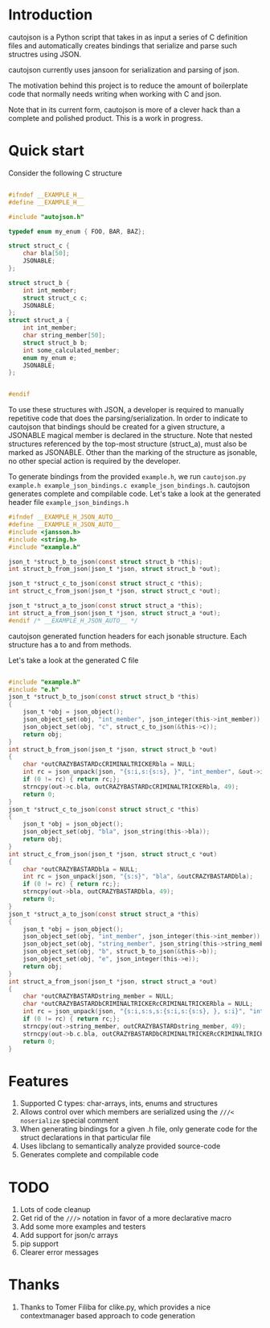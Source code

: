# Introduction

cautojson is a Python script that takes in as input a series of C
definition files and automatically creates bindings that serialize and
parse such structres using JSON.

cautojson currently uses jansoon for serialization and parsing of
json.

The motivation behind this project is to reduce the amount of
boilerplate code that normally needs writing when working with C and
json.

Note that in its current form, cautojson is more of a clever hack than
a complete and polished product. This is a work in progress.

# Quick start

Consider the following C structure
```c

#ifndef __EXAMPLE_H__
#define __EXAMPLE_H__

#include "autojson.h"

typedef enum my_enum { FOO, BAR, BAZ};

struct struct_c {
    char bla[50];
    JSONABLE;
};

struct struct_b {
    int int_member;
    struct struct_c c;
    JSONABLE;
};
struct struct_a {
    int int_member;
    char string_member[50];
    struct struct_b b;
    int some_calculated_member;
    enum my_enum e;
    JSONABLE;
};


#endif

```

To use these structures with JSON, a developer is required to manually
repetitive code that does the parsing/serialization. In order to indicate to cautojson that
bindings should be created for a given structure, a JSONABLE magical
member is declared in the structure. Note that nested structures
referenced by the top-most structure (struct_a), must also be marked
as JSONABLE. Other than the marking of the structure as jsonable, no
other special action is required by the developer.

To generate bindings from the provided `example.h`, we run `cautojson.py example.h
example_json_bindings.c example_json_bindings.h`. cautojson generates
complete and compilable code. Let's take a look at the
generated header file `example_json_bindings.h`

```c
#ifndef __EXAMPLE_H_JSON_AUTO__
#define __EXAMPLE_H_JSON_AUTO__
#include <jansson.h>
#include <string.h>
#include "example.h"

json_t *struct_b_to_json(const struct struct_b *this);
int struct_b_from_json(json_t *json, struct struct_b *out);

json_t *struct_c_to_json(const struct struct_c *this);
int struct_c_from_json(json_t *json, struct struct_c *out);

json_t *struct_a_to_json(const struct struct_a *this);
int struct_a_from_json(json_t *json, struct struct_a *out);
#endif /* __EXAMPLE_H_JSON_AUTO__ */

```

cautojson generated function headers for each jsonable structure. Each
structure has a to and from methods.

Let's take a look at the generated C file
```c

#include "example.h"
#include "e.h"
json_t *struct_b_to_json(const struct struct_b *this)
{
	json_t *obj = json_object();
	json_object_set(obj, "int_member", json_integer(this->int_member));
	json_object_set(obj, "c", struct_c_to_json(&this->c));
	return obj;
}
int struct_b_from_json(json_t *json, struct struct_b *out)
{
	char *outCRAZYBASTARDcCRIMINALTRICKERbla = NULL;
	int rc = json_unpack(json, "{s:i,s:{s:s}, }", "int_member", &out->int_member, "c", "bla", &outCRAZYBASTARDcCRIMINALTRICKERbla);
	if (0 != rc) { return rc;};
	strncpy(out->c.bla, outCRAZYBASTARDcCRIMINALTRICKERbla, 49);
	return 0;
}
json_t *struct_c_to_json(const struct struct_c *this)
{
	json_t *obj = json_object();
	json_object_set(obj, "bla", json_string(this->bla));
	return obj;
}
int struct_c_from_json(json_t *json, struct struct_c *out)
{
	char *outCRAZYBASTARDbla = NULL;
	int rc = json_unpack(json, "{s:s}", "bla", &outCRAZYBASTARDbla);
	if (0 != rc) { return rc;};
	strncpy(out->bla, outCRAZYBASTARDbla, 49);
	return 0;
}
json_t *struct_a_to_json(const struct struct_a *this)
{
	json_t *obj = json_object();
	json_object_set(obj, "int_member", json_integer(this->int_member));
	json_object_set(obj, "string_member", json_string(this->string_member));
	json_object_set(obj, "b", struct_b_to_json(&this->b));
	json_object_set(obj, "e", json_integer(this->e));
	return obj;
}
int struct_a_from_json(json_t *json, struct struct_a *out)
{
	char *outCRAZYBASTARDstring_member = NULL;
	char *outCRAZYBASTARDbCRIMINALTRICKERcCRIMINALTRICKERbla = NULL;
	int rc = json_unpack(json, "{s:i,s:s,s:{s:i,s:{s:s}, }, s:i}", "int_member", &out->int_member, "string_member", &outCRAZYBASTARDstring_member, "b", "int_member", &out->b.int_member, "c", "bla", &outCRAZYBASTARDbCRIMINALTRICKERcCRIMINALTRICKERbla, "e", &out->e);
	if (0 != rc) { return rc;};
	strncpy(out->string_member, outCRAZYBASTARDstring_member, 49);
	strncpy(out->b.c.bla, outCRAZYBASTARDbCRIMINALTRICKERcCRIMINALTRICKERbla, 49);
	return 0;
}
```

# Features

1. Supported C types: char-arrays, ints, enums and structures
2. Allows control over which members are serialized using the `///<
   noserialize` special comment
3. When generating bindings for a given .h file, only generate code
   for the struct declarations in that particular file
4. Uses libclang to semantically analyze provided source-code
5. Generates complete and compilable code

# TODO
1. Lots of code cleanup
2. Get rid of the `///>` notation in favor of a more declarative macro
3. Add some more examples and testers
4. Add support for json/c arrays
5. pip support
6. Clearer error messages

# Thanks
1. Thanks to Tomer Filiba for clike.py, which provides a nice
   contextmanager based approach to code generation
